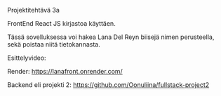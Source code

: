 Projektitehtävä 3a

FrontEnd React JS kirjastoa käyttäen.

Tässä sovelluksessa voi hakea Lana Del Reyn biisejä nimen perusteella, sekä poistaa niitä tietokannasta.


Esittelyvideo:

Render: https://lanafront.onrender.com/

Backend eli projekti 2: https://github.com/Oonuliina/fullstack-project2
